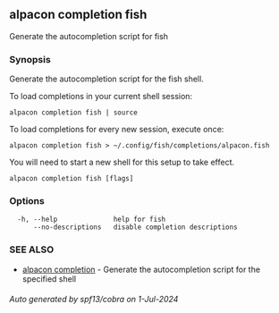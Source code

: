 ## alpacon completion fish

Generate the autocompletion script for fish

### Synopsis

Generate the autocompletion script for the fish shell.

To load completions in your current shell session:

	alpacon completion fish | source

To load completions for every new session, execute once:

	alpacon completion fish > ~/.config/fish/completions/alpacon.fish

You will need to start a new shell for this setup to take effect.


```
alpacon completion fish [flags]
```

### Options

```
  -h, --help              help for fish
      --no-descriptions   disable completion descriptions
```

### SEE ALSO

* [alpacon completion](alpacon_completion.md)	 - Generate the autocompletion script for the specified shell

###### Auto generated by spf13/cobra on 1-Jul-2024
